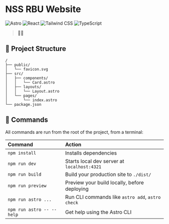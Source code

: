 # NSS RBU Website

<p align="center">

  ![Astro](https://img.shields.io/badge/Astro-BC52EE?logo=astro&logoColor=fff&style=for-the-badge)
  ![React](https://shields.io/badge/react-black?logo=react&style=for-the-badge)
  ![Tailwind CSS](https://img.shields.io/badge/Tailwind_CSS-grey?style=for-the-badge&logo=tailwind-css&logoColor=38B2AC)
  ![TypeScript](https://img.shields.io/badge/TypeScript-3178C6?style=for-the-badge&logo=typescript&logoColor=white)

</p>

> 🧑‍🚀  

## 🚀 Project Structure

```text
/
├── public/
│   └── favicon.svg
├── src/
│   ├── components/
│   │   └── Card.astro
│   ├── layouts/
│   │   └── Layout.astro
│   └── pages/
│       └── index.astro
└── package.json
```


## 🧞 Commands

All commands are run from the root of the project, from a terminal:

| Command                   | Action                                           |
| :------------------------ | :----------------------------------------------- |
| `npm install`             | Installs dependencies                            |
| `npm run dev`             | Starts local dev server at `localhost:4321`      |
| `npm run build`           | Build your production site to `./dist/`          |
| `npm run preview`         | Preview your build locally, before deploying     |
| `npm run astro ...`       | Run CLI commands like `astro add`, `astro check` |
| `npm run astro -- --help` | Get help using the Astro CLI                     |

